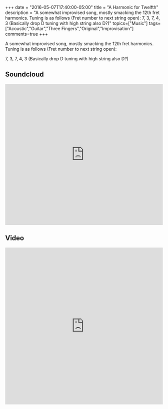+++
date = "2016-05-07T17:40:00-05:00"
title = "A Harmonic for Twelfth"
description = "A somewhat improvised song, mostly smacking the 12th fret harmonics. Tuning is as follows (Fret number to next string open): 7, 3, 7, 4, 3 (Basically drop D tuning with high string also D?)"
topics=["Music"]
tags=["Acoustic","Guitar","Three Fingers","Original","Improvisation"]
comments=true
+++

A somewhat improvised song, mostly smacking the 12th fret harmonics. Tuning is as follows
(Fret number to next string open):

7, 3, 7, 4, 3 (Basically drop D tuning with high string also D?)

## Soundcloud ##
<iframe width="100%" height="450" scrolling="no" frameborder="no" src="https://w.soundcloud.com/player/?url=https%3A//api.soundcloud.com/tracks/262988533&amp;auto_play=false&amp;hide_related=false&amp;show_comments=true&amp;show_user=true&amp;show_reposts=false&amp;visual=true"></iframe>

## Video ##
<iframe width="100%" height="500" src="https://www.youtube.com/embed/B5xleIqH__E" frameborder="0" allowfullscreen></iframe>
